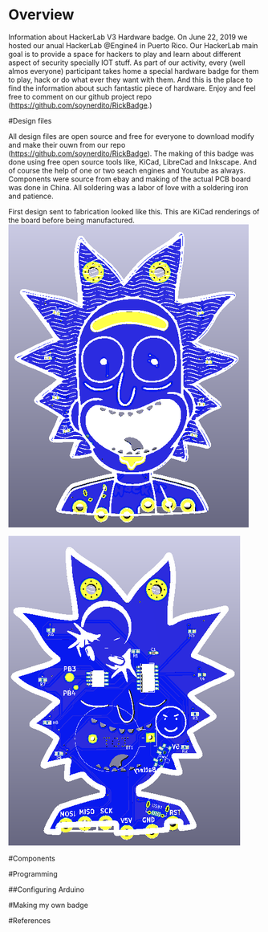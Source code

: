 # Overview

Information about HackerLab V3 Hardware badge. On June 22, 2019 we hosted our anual HackerLab @Engine4 in Puerto Rico. Our HackerLab main goal is to provide a space for hackers to play and learn about different aspect of security specially IOT stuff.
As part of our activity, every (well almos everyone) participant takes home a special hardware badge for them to play, hack or do what ever they want with them. And this is the place to find the information about such fantastic piece of hardware. Enjoy and feel free to comment on our github project repo (https://github.com/soynerdito/RickBadge.)

#Design files

All design files are open source and free for everyone to download modify and make their ouwn from our repo (https://github.com/soynerdito/RickBadge). The making of this badge was done using free open source tools like, KiCad, LibreCad and Inkscape. And of course the help of one or two seach engines and Youtube as always.
Components were source from ebay and making of the actual PCB board was done in China. All soldering was a labor of love with a soldering iron and patience.

First design sent to fabrication looked like this. This are KiCad renderings of the board before being manufactured.
![Board 3D](img/rick3dblue.png)

![Back Side](img/rick3dblue_back.png)

#Components

#Programming

##Configuring Arduino

#Making my own badge

#References
